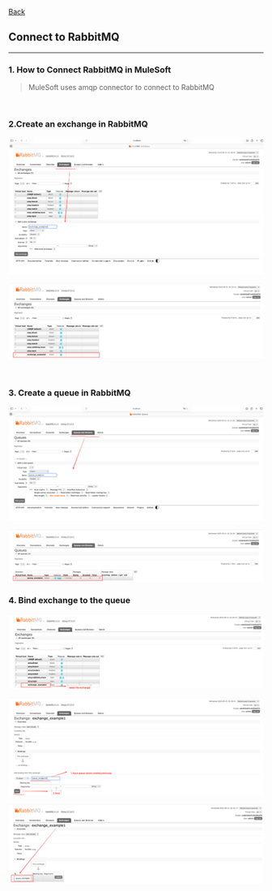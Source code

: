 [Back](README.md)

## Connect to RabbitMQ

<hr>


### 1. How to Connect RabbitMQ in MuleSoft

> MuleSoft uses amqp connector to connect to RabbitMQ

&nbsp;


### 2.Create an exchange in RabbitMQ

![create exchange](https://raw.githubusercontent.com/Elliot518/mcp-oss-tech/refs/heads/main/mulesoft/rabbitmq/create_exchange_rabbitmq.png)


![create exchange1](https://raw.githubusercontent.com/Elliot518/mcp-oss-tech/refs/heads/main/mulesoft/rabbitmq/create_exchagne_rabbitmq1.png)

&nbsp;


### 3. Create a queue in RabbitMQ

![create queue](https://raw.githubusercontent.com/Elliot518/mcp-oss-tech/refs/heads/main/mulesoft/rabbitmq/create_queue_rabbitmq.png)

![create queue1](https://raw.githubusercontent.com/Elliot518/mcp-oss-tech/refs/heads/main/mulesoft/rabbitmq/create_queue_rabbitmq1.png)

### 4. Bind exchange to the queue

![bind exchange queue1](https://raw.githubusercontent.com/Elliot518/mcp-oss-tech/refs/heads/main/mulesoft/rabbitmq/bind_exchange_queue1.png)

![bind exchange queue2](https://raw.githubusercontent.com/Elliot518/mcp-oss-tech/refs/heads/main/mulesoft/rabbitmq/bind_exchange_queue2.png)

![bind exchange queue3](https://raw.githubusercontent.com/Elliot518/mcp-oss-tech/refs/heads/main/mulesoft/rabbitmq/bind_exchange_queue3.png)

